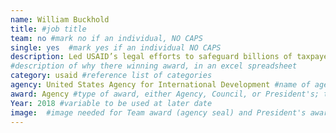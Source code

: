 ```yaml
---
name: William Buckhold
title: #job title
team: no #mark no if an individual, NO CAPS
single: yes  #mark yes if an individual NO CAPS
description: Led USAID’s legal efforts to safeguard billions of taxpayer dollars from litigation, clearing the way for the Agency to advance its goals and priorities around the world. In one year, Bill successfully defended one $9 billion contract, resolved a $24 million dispute, and recovered $13 million from waste, fraud, and abuse.
#description of why there winning award, in an excel spreadsheet
category: usaid #reference list of categories
agency: United States Agency for International Development #name of agency, capitalize first letter of each name
award: Agency #type of award, either Agency, Council, or President's; this is case sensitive so make sure to match the options listed exactly. This section generates the format of the card
Year: 2018 #variable to be used at later date
image:  #image needed for Team award (agency seal) and President's award (headshot); leave empty if and individual Agency award
---
```

